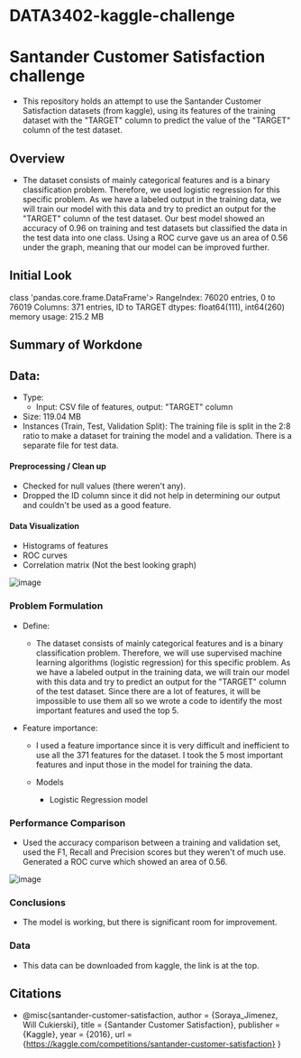 # DATA3402-kaggle-challenge

# **Santander Customer Satisfaction challenge**

*  This repository holds an attempt to use the Santander Customer Satisfaction datasets (from kaggle), using its features of the training dataset with the "TARGET" column to predict the value of the "TARGET" column of the test dataset.

  
## Overview

* The dataset consists of mainly categorical features and is a binary classification problem. Therefore, we used logistic regression for this specific problem. As we have a labeled output in the training data, we will train our model with this data and try to predict an output for the "TARGET" column of the test dataset. Our best model showed an accuracy of 0.96 on training and test datasets but classified the data in the test data into one class. Using a ROC curve gave us an area of 0.56 under the graph, meaning that our model can be improved further.


## **Initial Look**

class 'pandas.core.frame.DataFrame'>
RangeIndex: 76020 entries, 0 to 76019
Columns: 371 entries, ID to TARGET
dtypes: float64(111), int64(260)
memory usage: 215.2 MB


## **Summary of Workdone**

## Data:
  * Type:
    * Input: CSV file of features, output: "TARGET" column
  * Size: 119.04 MB
  * Instances (Train, Test, Validation Split): The training file is split in the 2:8 ratio to make a dataset for training the model and a validation. There is a separate file for test data.

#### Preprocessing / Clean up

* Checked for null values (there weren't any).
* Dropped the ID column since it did not help in determining our output and couldn't be used as a good feature.

#### Data Visualization

* Histograms of features
* ROC curves
* Correlation matrix (Not the best looking graph)

![image](https://github.com/TajwarFahmid/DATA3402-kaggle-challenge/assets/123596299/62d62974-3468-4b09-a541-69fdf9c936ba)


### Problem Formulation

* Define:
  * The dataset consists of mainly categorical features and is a binary classification problem. Therefore, we will use supervised machine learning algorithms (logistic regression) for this specific problem. As we 
    have a labeled output in the training data, we will train our model with this data and try to predict an output for the "TARGET" column of the test dataset. Since there are a lot of features, it will be impossible to use them all so we wrote a code to identify the most important features and used the top 5.

* Feature importance:
  * I used a feature importance since it is very difficult and inefficient to use all the 371 features for the dataset. I took the 5 most important features and input those in the model for training the data.
 
    
  * Models
    * Logistic Regression model
 

### Performance Comparison

* Used the accuracy comparison between a training and validation set, used the F1, Recall and Precision scores but they weren't of much use. Generated a ROC curve which showed an area of 0.56.

![image](https://github.com/TajwarFahmid/DATA3402-kaggle-challenge/assets/123596299/8d318bd6-1cca-4f98-8de7-1c1f41bb2133)


### Conclusions

* The model is working, but there is significant room for improvement.


### Data

* This data can be downloaded from kaggle, the link is at the top.



## Citations

* @misc{santander-customer-satisfaction,
    author = {Soraya_Jimenez, Will Cukierski},
    title = {Santander Customer Satisfaction},
    publisher = {Kaggle},
    year = {2016},
    url = {https://kaggle.com/competitions/santander-customer-satisfaction}
}





